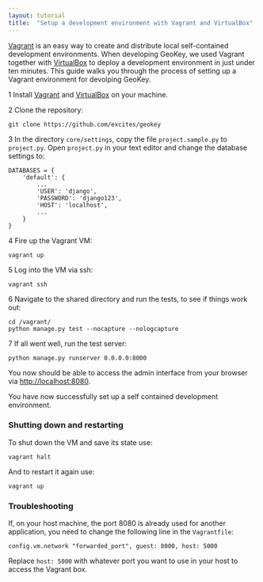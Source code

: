 ```yaml
---
layout: tutorial
title:  "Setup a development environment with Vagrant and VirtualBox"
---
```


[Vagrant](http://vagrantup.com/) is an easy way to create and distribute local self-contained development environments. When developing GeoKey, we used Vagrant together with [VirtualBox](https://www.virtualbox.org/) to deploy a development environment in just under ten minutes. This guide walks you through the process of setting up a Vagrant environment for devolping GeoKey.

<span class="tut-step">1</span> Install [Vagrant](https://docs.vagrantup.com/v2/installation/index.html) and [VirtualBox](https://www.virtualbox.org/) on your machine.

<span class="tut-step">2</span> Clone the repository:

```
git clone https://github.com/excites/geokey
```

<span class="tut-step">3</span> In the directory `core/settings`, copy the file `project.sample.py` to `project.py`. Open `project.py` in your text editor and change the database settings to:

```
DATABASES = {
    'default': {
        ...
        'USER': 'django',
        'PASSWORD': 'django123',
        'HOST': 'localhost',
        ...
    }
}
```

<span class="tut-step">4</span> Fire up the Vagrant VM:

```
vagrant up
```

<span class="tut-step">5</span> Log into the VM via ssh:

```
vagrant ssh
```

<span class="tut-step">6</span> Navigate to the shared directory and run the tests, to see if things work out:

```
cd /vagrant/
python manage.py test --nocapture --nologcapture
```

<span class="tut-step">7</span> If all went well, run the test server:

```
python manage.py runserver 0.0.0.0:8000
```

You now should be able to access the admin interface from your browser via [http://localhost:8080](http://localhost:8080).

You have now successfully set up a self contained development environment.

### Shutting down and restarting

To shut down the VM and save its state use:

```
vagrant halt
```

And to restart it again use:

```
vagrant up
```

### Troubleshooting

If, on your host machine, the port 8080 is already used for another application, you need to change the following line in the `Vagrantfile`:

```
config.vm.network "forwarded_port", guest: 8000, host: 5000
```

Replace `host: 5000` with whatever port you want to use in your host to access the Vagrant box.
